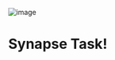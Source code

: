 ![image](https://user-images.githubusercontent.com/73344382/190484396-3ac9fcbf-349b-4f3d-b756-cf6a05ecdbd2.png)
<h1><b>Synapse Task!</b></h1>
